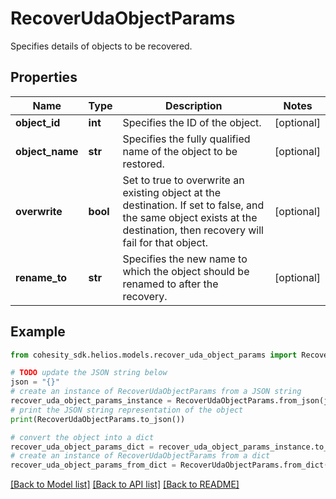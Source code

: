 # RecoverUdaObjectParams

Specifies details of objects to be recovered.

## Properties

Name | Type | Description | Notes
------------ | ------------- | ------------- | -------------
**object_id** | **int** | Specifies the ID of the object. | [optional] 
**object_name** | **str** | Specifies the fully qualified name of the object to be restored. | [optional] 
**overwrite** | **bool** | Set to true to overwrite an existing object at the destination. If set to false, and the same object exists at the destination, then recovery will fail for that object. | [optional] 
**rename_to** | **str** | Specifies the new name to which the object should be renamed to after the recovery. | [optional] 

## Example

```python
from cohesity_sdk.helios.models.recover_uda_object_params import RecoverUdaObjectParams

# TODO update the JSON string below
json = "{}"
# create an instance of RecoverUdaObjectParams from a JSON string
recover_uda_object_params_instance = RecoverUdaObjectParams.from_json(json)
# print the JSON string representation of the object
print(RecoverUdaObjectParams.to_json())

# convert the object into a dict
recover_uda_object_params_dict = recover_uda_object_params_instance.to_dict()
# create an instance of RecoverUdaObjectParams from a dict
recover_uda_object_params_from_dict = RecoverUdaObjectParams.from_dict(recover_uda_object_params_dict)
```
[[Back to Model list]](../README.md#documentation-for-models) [[Back to API list]](../README.md#documentation-for-api-endpoints) [[Back to README]](../README.md)


